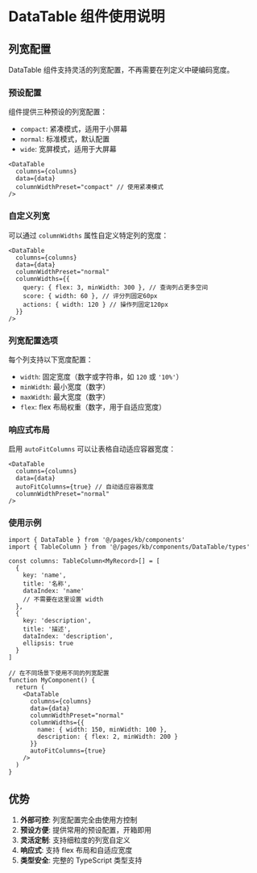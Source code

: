 # DataTable 组件使用说明

## 列宽配置

DataTable 组件支持灵活的列宽配置，不再需要在列定义中硬编码宽度。

### 预设配置

组件提供三种预设的列宽配置：

- `compact`: 紧凑模式，适用于小屏幕
- `normal`: 标准模式，默认配置
- `wide`: 宽屏模式，适用于大屏幕

```tsx
<DataTable
  columns={columns}
  data={data}
  columnWidthPreset="compact" // 使用紧凑模式
/>
```

### 自定义列宽

可以通过 `columnWidths` 属性自定义特定列的宽度：

```tsx
<DataTable
  columns={columns}
  data={data}
  columnWidthPreset="normal"
  columnWidths={{
    query: { flex: 3, minWidth: 300 }, // 查询列占更多空间
    score: { width: 60 }, // 评分列固定60px
    actions: { width: 120 } // 操作列固定120px
  }}
/>
```

### 列宽配置选项

每个列支持以下宽度配置：

- `width`: 固定宽度（数字或字符串，如 `120` 或 `'10%'`）
- `minWidth`: 最小宽度（数字）
- `maxWidth`: 最大宽度（数字）
- `flex`: flex 布局权重（数字，用于自适应宽度）

### 响应式布局

启用 `autoFitColumns` 可以让表格自动适应容器宽度：

```tsx
<DataTable
  columns={columns}
  data={data}
  autoFitColumns={true} // 自动适应容器宽度
  columnWidthPreset="normal"
/>
```

### 使用示例

```tsx
import { DataTable } from '@/pages/kb/components'
import { TableColumn } from '@/pages/kb/components/DataTable/types'

const columns: TableColumn<MyRecord>[] = [
  {
    key: 'name',
    title: '名称',
    dataIndex: 'name'
    // 不需要在这里设置 width
  },
  {
    key: 'description',
    title: '描述',
    dataIndex: 'description',
    ellipsis: true
  }
]

// 在不同场景下使用不同的列宽配置
function MyComponent() {
  return (
    <DataTable
      columns={columns}
      data={data}
      columnWidthPreset="normal"
      columnWidths={{
        name: { width: 150, minWidth: 100 },
        description: { flex: 2, minWidth: 200 }
      }}
      autoFitColumns={true}
    />
  )
}
```

## 优势

1. **外部可控**: 列宽配置完全由使用方控制
2. **预设方便**: 提供常用的预设配置，开箱即用
3. **灵活定制**: 支持细粒度的列宽自定义
4. **响应式**: 支持 flex 布局和自适应宽度
5. **类型安全**: 完整的 TypeScript 类型支持
